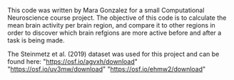 This code was written by Mara Gonzalez for a small Computational Neuroscience course project. 
The objective of this code is to calculate the mean brain activity per brain region, 
and compare it to other regions in order to discover which brain refgions are more active before and after a task is being made.

The Steinmetz et al. (2019) dataset was used for this project and can be found here: 
"https://osf.io/agvxh/download"
"https://osf.io/uv3mw/download"
"https://osf.io/ehmw2/download"
